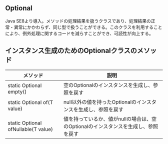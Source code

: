 ## Optional

Java SE8より導入。メソッドの処理結果を扱うクラスであり、処理結果の正常・異常にかかわらず、同じ型で扱うことができる。このクラスを利用することにより、例外処理に関するコードを減らすことができ、可読性が向上する。


## インスタンス生成のためのOptionalクラスのメソッド


メソッド|説明
--|--
static <T> Optional <T> empty()|空のOptionalのインスタンスを生成し、参照を戻す
static <T> Optional <T> of(T value)|null以外の値を持ったOptionalのインスタンスを生成し、参照を戻す
static <T> Optional <T> ofNullable(T value)|値を持っているか、値がnullの場合は、空のOptionalのインスタンスを生成し、参照を戻す
